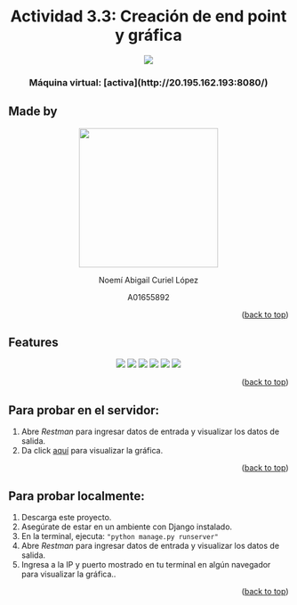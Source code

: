 <a name="readme-top"></a>
<h1 align="center">Actividad 3.3: Creación de end point y gráfica</h1>
<p align="center">
  <img src="https://img.shields.io/badge/microsoft%20azure-0089D6?style=for-the-badge&logo=microsoft-azure&logoColor=white"/>
</p>
<h3 align="center">Máquina virtual: [activa](http://20.195.162.193:8080/)</h3>

## Made by
<div align="center">
<img src="https://forthebadge.com/images/badges/powered-by-coders-sweat.svg" width="250px">
<p> Noemí Abigail Curiel López </p>
<p> A01655892 </p>
</div>
  
<p align="right">(<a href="#readme-top">back to top</a>)</p>
  
## Features
<div align="center">
<p> 
<img src="https://img.shields.io/badge/Python-FFD43B?style=for-the-badge&logo=python&logoColor=blue"/>
<img src="https://img.shields.io/badge/HTML5-E34F26?style=for-the-badge&logo=html5&logoColor=white"/>
<img src="https://img.shields.io/badge/json-5E5C5C?style=for-the-badge&logo=json&logoColor=white"/>
<img src="https://img.shields.io/badge/Django-092E20?style=for-the-badge&logo=django&logoColor=green"/>
<img src="https://img.shields.io/badge/conda-342B029.svg?&style=for-the-badge&logo=anaconda&logoColor=white"/>
<img src="https://img.shields.io/badge/SQLite-07405E?style=for-the-badge&logo=sqlite&logoColor=white"/>
</p>
</div>

<p align="right">(<a href="#readme-top">back to top</a>)</p>

## Para probar en el servidor:
1. Abre *Restman* para ingresar datos de entrada y visualizar los datos de salida.
2. Da click [aquí](http://20.195.162.193:8080/) para visualizar la gráfica.

<p align="right">(<a href="#readme-top">back to top</a>)</p>

## Para probar localmente:
1. Descarga este proyecto.
2. Asegúrate de estar en un ambiente con Django instalado.
3. En la terminal, ejecuta:
`"python manage.py runserver"`
4. Abre *Restman* para ingresar datos de entrada y visualizar los datos de salida.
5. Ingresa a la IP y puerto mostrado en tu terminal en algún navegador para visualizar la gráfica..

<p align="right">(<a href="#readme-top">back to top</a>)</p>
